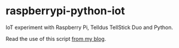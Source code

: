 # raspberrypi-python-iot
IoT experiment with Raspberry Pi, Telldus TellStick Duo and Python.

Read the use of this script [from my blog](https://orchidbits.fi/2015/03/10/environment-monitoring-with-sensors-and-raspberry-pi/).
